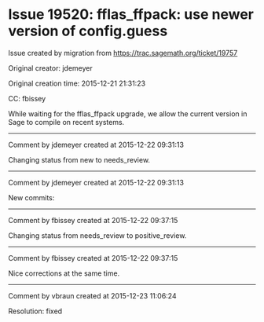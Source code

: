 # Issue 19520: fflas_ffpack: use newer version of config.guess

Issue created by migration from https://trac.sagemath.org/ticket/19757

Original creator: jdemeyer

Original creation time: 2015-12-21 21:31:23

CC:  fbissey

While waiting for the fflas_ffpack upgrade, we allow the current version in Sage to compile on recent systems.


---

Comment by jdemeyer created at 2015-12-22 09:31:13

Changing status from new to needs_review.


---

Comment by jdemeyer created at 2015-12-22 09:31:13

New commits:


---

Comment by fbissey created at 2015-12-22 09:37:15

Changing status from needs_review to positive_review.


---

Comment by fbissey created at 2015-12-22 09:37:15

Nice corrections at the same time.


---

Comment by vbraun created at 2015-12-23 11:06:24

Resolution: fixed
